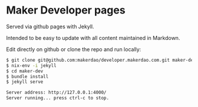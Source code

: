# Maker Developer pages

Served via github pages with Jekyll.

Intended to be easy to update with all content maintained in Markdown.

Edit directly on github or clone the repo and run locally:

```bash
$ git clone git@github.com:makerdao/developer.makerdao.com.git maker-dev
$ nix-env -i jekyll
$ cd maker-dev
$ bundle install
$ jekyll serve

Server address: http://127.0.0.1:4000/
Server running... press ctrl-c to stop.
```
